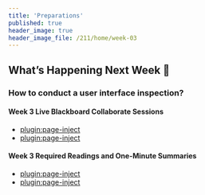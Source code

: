 ```yaml
---
title: 'Preparations'
published: true
header_image: true
header_image_file: /211/home/week-03
---
```


## What’s Happening Next Week 🔭

### How to conduct a user interface inspection?

#### Week 3 Live Blackboard Collaborate Sessions

* [plugin:page-inject](/211/online-sessions/week-03-1)
* [plugin:page-inject](/211/online-sessions/week-03-2)

#### Week 3 Required Readings and One-Minute Summaries

* [plugin:page-inject](/211/weekly-readings/week-03-1?template=partials/embedlycardlinkonly)  	
* [plugin:page-inject](/211/weekly-readings/week-03-2?template=partials/embedlycardlinkonly)  

